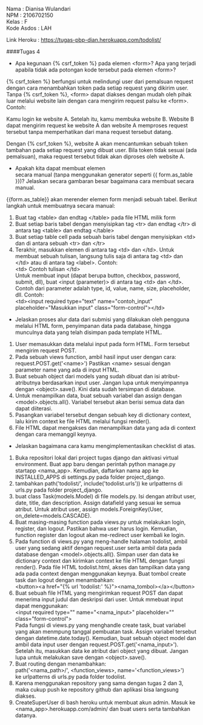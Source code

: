 Nama		: Dianisa Wulandari<br>
NPM		    : 2106702150<br>
Kelas		: F<br>
Kode Asdos	: LAH<br>

Link Heroku : https://tugas-pbp-dian.herokuapp.com/todolist/

####Tugas 4
- Apa kegunaan {% csrf_token %} pada elemen \<form>? Apa yang terjadi apabila tidak ada potongan kode tersebut pada elemen \<form>?

{% csrf_token %} berfungsi untuk melindungi user dari pemalsuan request dengan cara menambahkan token pada setiap request yang dikirim user. Tanpa {% csrf_token %}, \<form> dapat diakses dengan mudah oleh pihak luar melalui website lain dengan cara mengirim request palsu ke \<form>. Contoh:

Kamu login ke website A. Setelah itu, kamu membuka website B. Website B dapat mengirim request ke website A dan website A memproses request tersebut tanpa memperhatikan dari mana request tersebut datang.

Dengan {% csrf_token %}, website A akan mencantumkan sebuah token tambahan pada setiap request yang dibuat user. Bila token tidak sesuai (ada pemalsuan), maka request tersebut tidak akan diproses oleh website A.

- Apakah kita dapat membuat elemen <form> secara manual (tanpa menggunakan generator seperti {{ form.as_table }})? Jelaskan secara gambaran besar bagaimana cara membuat <form> secara manual.

{{form.as_table}} akan merender elemen form menjadi sebuah tabel. Berikut langkah untuk membuatnya secara manual:
1. Buat tag \<table> dan endtag \</table> pada file HTML milik form
2. Buat setiap baris tabel dengan menyisipkan tag \<tr> dan endtag \</tr> di antara tag \<table> dan endtag \</table>
3. Buat setiap table cell pada sebuah baris tabel dengan menyisipkan \<td> dan </td> di antara sebuah \<tr> dan \</tr>
4. Terakhir, masukkan elemen di antara tag \<td> dan \</td>. Untuk membuat sebuah tulisan, langsung tulis saja di antara tag \<td> dan \</td> atau di antara tag \<label>. Contoh:<br>
\<td> Contoh tulisan \</td><br>
Untuk membuat input (dapat berupa button, checkbox, password, submit, dll), buat \<input (parameter)> di antara tag \<td> dan \</td>. Contoh dari parameter adalah type, id, value, name, size, placeholder, dll. Contoh:<br>
\<td>\<input required type="text" name="contoh_input" placeholder="Masukkan input" class="form-control">\</td>

- Jelaskan proses alur data dari submisi yang dilakukan oleh pengguna melalui HTML form, penyimpanan data pada database, hingga munculnya data yang telah disimpan pada template HTML.

1. User memasukkan data melalui input pada form HTML. Form tersebut mengirim request POST.
2. Pada sebuah views function, ambil hasil input user dengan cara:
request.POST.get('\<name>')
Pastikan \<name> sesuai dengan parameter name yang ada di input HTML.
3. Buat sebuah object dari models yang sudah dibuat dan isi atribut-atributnya berdasarkan input user. Jangan lupa untuk menyimpannya dengan \<object>.save(). Kini data sudah tersimpan di database.
4. Untuk menampilkan data, buat sebuah variabel dan assign dengan \<model>.objects.all(). Variabel tersebut akan berisi semua data dan dapat diiterasi.
5. Pasangkan variabel tersebut dengan sebuah key di dictionary context, lalu kirim context ke file HTML melalui fungsi render().
6. File HTML dapat mengakses dan menampilkan data yang ada di context dengan cara memanggil keynya.

- Jelaskan bagaimana cara kamu mengimplementasikan checklist di atas.

1. Buka repositori lokal dari project tugas django dan aktivasi virtual environment. Buat app baru dengan perintah python manage.py startapp \<nama_app>. Kemudian, daftarkan nama app ke INSTALLED_APPS di settings.py pada folder project_django.
2. tambahkan path('todolist/', include('todolist.urls')) ke urlpatterns di urls.py pada folder project_django.
3. buat class Task(models.Model) di file models.py. Isi dengan atribut user, date, title, dan description. Assign datafield yang sesuai ke semua atribut. Untuk atribut user, assign models.ForeignKey(User, on_delete=models.CASCADE).
4. Buat masing-masing function pada views.py untuk melakukan login, register, dan logout. Pastikan bahwa user harus login. Kemudian, function register dan logout akan me-redirect user kembali ke login.
5. Pada function di views.py yang meng-handle halaman todolist, ambil user yang sedang aktif dengan request.user serta ambil data pada database dengan \<model>.objects.all(). Simpan user dan data ke dictionary context dan kirimkan context ke file HTML dengan fungsi render(). Pada file HTML todolist.html, akses dan tampilkan data yang ada pada context dengan menggunakan keynya. Buat tombol create task dan logout dengan menambahkan:<br>
\<button>\<a href="{% url 'todolist:<fungsi views>' %}">\<nama_tombol>\</a>\</button>
6. Buat sebuah file HTML yang mengirimkan request POST dan dapat menerima input judul dan deskripsi dari user. Untuk mmebuat input dapat menggunakan:<br>
\<input required type="<type>" name="<nama_input>" placeholder="<placeholder>" class="form-control"><br>
Pada fungsi di views.py yang menghandle create task, buat variabel yang akan menmpung tanggal pembuatan task. Assign variabel tersebut dengan datetime.date.today(). Kemudian, buat sebuah object model dan ambil data input user dengan request.POST.get('\<nama_input>'). Setelah itu, masukkan data ke atribut dari object yang dibuat. Jangan lupa untuk melakukan save dengan \<object>.save().
7. Buat routing dengan menambahkan:<br>
path('<nama_path>/', \<function_views>, name='\<function_views>')<br>
ke urlpatterns di urls.py pada folder todolist.
8. Karena menggunakan repository yang sama dengan tugas 2 dan 3, maka cukup push ke repository github dan aplikasi bisa langsung diakses.
9. CreateSuperUser di bash heroku untuk membuat akun admin. Masuk ke \<nama_app>.herokuapp.com/admin/ dan buat users serta tambahkan datanya.